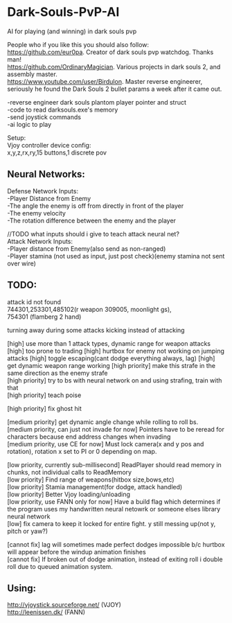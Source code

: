 # Dark-Souls-PvP-AI
AI for playing (and winning) in dark souls pvp  
  
People who if you like this you should also follow:  
https://github.com/eur0pa. Creator of dark souls pvp watchdog. Thanks man!  
https://github.com/OrdinaryMagician. Various projects in dark souls 2, and assembly master.   
https://www.youtube.com/user/Birdulon. Master reverse engineerer, seriously he found the Dark Souls 2 bullet params a week after it came out.  
  
-reverse engineer dark souls plantom player pointer and struct  
-code to read darksouls.exe's memory   
-send joystick commands  
-ai logic to play  
  
Setup:  
Vjoy controller device config:  
	x,y,z,rx,ry,15 buttons,1 discrete pov  

## Neural Networks:  
Defense Network Inputs:  
  -Player Distance from Enemy  
  -The angle the enemy is off from directly in front of the player  
  -The enemy velocity  
  -The rotation difference between the enemy and the player  

//TODO what inputs should i give to teach attack neural net?  
Attack Network Inputs:  
  -Player distance from Enemy(also send as non-ranged)  
  -Player stamina (not used as input, just post check)(enemy stamina not sent over wire)  


## TODO: 
  attack id not found  
  744301,253301,485102(r weapon 309005, moonlight gs),  
  754301 (flamberg 2 hand)

  turning away during some attacks
  kicking instead of attacking

  [high] use more than 1 attack types, dynamic range for weapon attacks  
  [high] too prone to trading
  [high] hurtbox for enemy not working on jumping attacks
  [high] toggle escaping(cant dodge everything always, lag)
  [high] get dynamic weapon range working
  [high priority] make this strafe in the same direction as the enemy strafe  
  [high priority] try to bs with neural network on and using strafing, train with that   
  [high priority] teach poise  

  [high priority] fix ghost hit  

  [medium priority] get dynamic angle change while rolling to roll bs.  
  [medium priority, can just not invade for now]	Pointers have to be reread for characters because end address changes when invading  
  [medium priority, use CE for now]	Must lock camera(x and y pos and rotation), rotation x set to PI or 0 depending on map.

  [low priority, currently sub-millisecond]	ReadPlayer should read memory in chunks, not individual calls to ReadMemory  
  [low priority]	Find range of weapons(hitbox size,bows,etc)  
  [low priority]	Stamia management(for dodge, attack handled)  
  [low priority]	Better Vjoy loading/unloading    
  [low priority, use FANN only for now]		Have a build flag which determines if the program uses my handwritten neural netowrk or someone elses library neural network  
  [low] fix camera to keep it locked for entire fight. y still messing up(not y, pitch or yaw?)

  [cannot fix] lag will sometimes made perfect dodges impossible b/c hurtbox will appear before the windup animation finishes  
  [cannot fix] If broken out of dodge animation, instead of exiting roll i double roll due to queued animation system.   
  
## Using:   
http://vjoystick.sourceforge.net/ (VJOY)  
http://leenissen.dk/ (FANN)  
